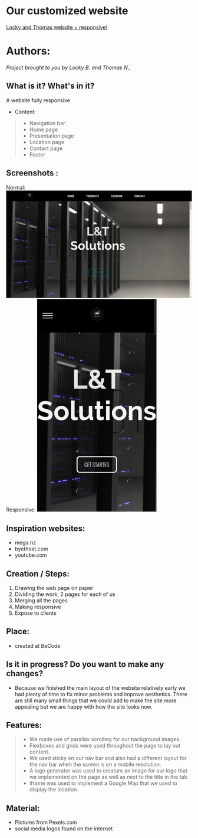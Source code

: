  
 

# Our customized website

[Locky and Thomas website + responsive!](https://lockybounty.github.io/recap-html-css/)

# Authors:

_Project brought to you by Locky B. and Thomas N.,_

## What is it? What's in it?

A website fully responsive

* Content:
> * Navigation bar
> * Home page
> * Presentation page
> * Location page
> * Contact page
> * Footer

## Screenshots :
Normal:
![Alt text](https://github.com/LockyBounty/recap-html-css/blob/master/images/L%26T%20Solutions%20-normal2.png "Normal 1st page")
Responsive:
![Settings Window](https://github.com/LockyBounty/recap-html-css/blob/master/images/L%26T%20Solutions%20-%20responsive1.png)


## Inspiration websites:

* mega.nz
* byethost.com
* youtube.com

## Creation / Steps:

1. Drawing the web page on paper
2. Dividing the work, 2 pages for each of us
3. Merging all the pages
4. Making responsive
5. Expose to clients

## Place: 

* created at BeCode

## Is it in progress? Do you want to make any changes? 

* Because we finished the main layout of the website relatively early we had plenty of time to fix minor problems and improve aesthetics. There are still many small things that we could add to make the site more appealing but we are happy with how the site looks now.

## Features:
> * We made use of parallax scrolling for our background images. 
> * Flexboxes and grids were used throughout the page to lay out content. 
> * We used sticky on our nav bar and also had a different layout for the nav bar when the screen is on a mobile resolution.
> * A logo generator was used to creature an image for our logo that we implemented on the page as well as next to the title in the tab. 
> * iframe was used to implement a Google Map that we used to display the location.

## Material:

* Pictures from Pexels.com
* social media logos found on the internet


